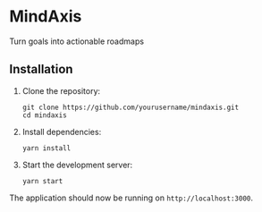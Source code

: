 # MindAxis

Turn goals into actionable roadmaps

## Installation

1. Clone the repository:
   ```
   git clone https://github.com/yourusername/mindaxis.git
   cd mindaxis
   ```

2. Install dependencies:
   ```
   yarn install
   ```

3. Start the development server:
   ```
   yarn start
   ```

The application should now be running on `http://localhost:3000`.